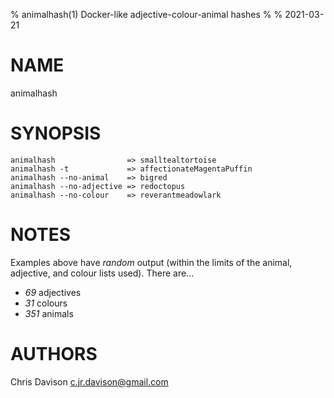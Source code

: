 % animalhash(1) Docker-like adjective-colour-animal hashes
%
% 2021-03-21


# NAME

animalhash

# SYNOPSIS

    animalhash                => smalltealtortoise
    animalhash -t             => affectionateMagentaPuffin
    animalhash --no-animal    => bigred
    animalhash --no-adjective => redoctopus
    animalhash --no-colour    => reverantmeadowlark

# NOTES

Examples above have _random_ output (within the limits of the animal, adjective,
and colour lists used). There are...

-   *69* adjectives
-   *31* colours
-   *351* animals

# AUTHORS

Chris Davison <c.jr.davison@gmail.com>
